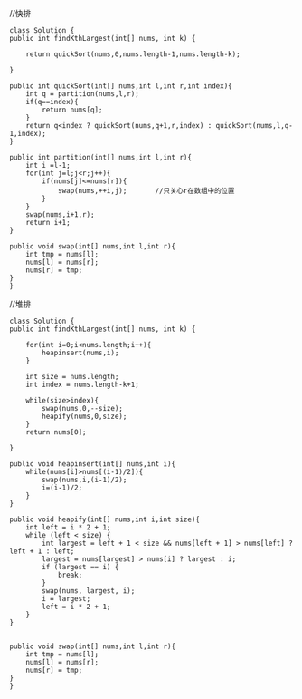 //快排

    class Solution {
    public int findKthLargest(int[] nums, int k) {

        return quickSort(nums,0,nums.length-1,nums.length-k);

    }

    public int quickSort(int[] nums,int l,int r,int index){
        int q = partition(nums,l,r);
        if(q==index){
            return nums[q];
        }
        return q<index ? quickSort(nums,q+1,r,index) : quickSort(nums,l,q-1,index);
    }

    public int partition(int[] nums,int l,int r){
        int i =l-1;
        for(int j=l;j<r;j++){
            if(nums[j]<=nums[r]){
                swap(nums,++i,j);       //只关心r在数组中的位置
            }
        }
        swap(nums,i+1,r);
        return i+1;
    }

    public void swap(int[] nums,int l,int r){
        int tmp = nums[l];
        nums[l] = nums[r];
        nums[r] = tmp;
    }
    }
    
  //堆排
  
    class Solution {
    public int findKthLargest(int[] nums, int k) {

        for(int i=0;i<nums.length;i++){
            heapinsert(nums,i);
        }

        int size = nums.length;
        int index = nums.length-k+1;

        while(size>index){
            swap(nums,0,--size);
            heapify(nums,0,size);
        }
        return nums[0];

    }

    public void heapinsert(int[] nums,int i){
        while(nums[i]>nums[(i-1)/2]){
            swap(nums,i,(i-1)/2);
            i=(i-1)/2;
        }
    }

    public void heapify(int[] nums,int i,int size){
        int left = i * 2 + 1;
        while (left < size) {
            int largest = left + 1 < size && nums[left + 1] > nums[left] ? left + 1 : left;
            largest = nums[largest] > nums[i] ? largest : i;
            if (largest == i) {
                break;
            }
            swap(nums, largest, i);
            i = largest;
            left = i * 2 + 1;
        }
    }


    public void swap(int[] nums,int l,int r){
        int tmp = nums[l];
        nums[l] = nums[r];
        nums[r] = tmp;
    }
    }
